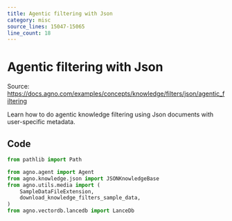 ```yaml
---
title: Agentic filtering with Json
category: misc
source_lines: 15047-15065
line_count: 18
---
```


# Agentic filtering with Json
Source: https://docs.agno.com/examples/concepts/knowledge/filters/json/agentic_filtering

Learn how to do agentic knowledge filtering using Json documents with user-specific metadata.

## Code

```python
from pathlib import Path

from agno.agent import Agent
from agno.knowledge.json import JSONKnowledgeBase
from agno.utils.media import (
    SampleDataFileExtension,
    download_knowledge_filters_sample_data,
)
from agno.vectordb.lancedb import LanceDb

